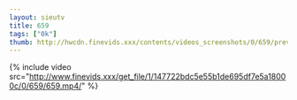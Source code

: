 ```yaml
--- 
layout: sieutv
title: 659
tags: ["0k"]
thumb: http://hwcdn.finevids.xxx/contents/videos_screenshots/0/659/preview.mp4.jpg
---
```

{% include video src="http://www.finevids.xxx/get_file/1/147722bdc5e55b1de695df7e5a18000c/0/659/659.mp4/" %} 
